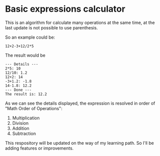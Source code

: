 # Basic expressions calculator

This is an algorithm for calculate many operations at the same time, at the last update is not possible to use parenthesis.

So an example could be:

````
12+2-3+12/2*5
````
The result would be
````
--- Details ---
2*5: 10
12/10: 1.2
12+2: 14
-3+1.2: -1.8
14-1.8: 12.2
--- Done ---
The result is: 12.2
````
As we can see the details displayed, the expression is resolved in order of "Math Order of Operations":

1. Multiplication
2. Division
3. Addition
4. Subtraction

This respository will be updated on the way of my learning path. So I'll be adding features or improvements.